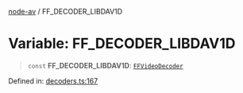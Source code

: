 [node-av](../globals.md) / FF\_DECODER\_LIBDAV1D

# Variable: FF\_DECODER\_LIBDAV1D

> `const` **FF\_DECODER\_LIBDAV1D**: [`FFVideoDecoder`](../type-aliases/FFVideoDecoder.md)

Defined in: [decoders.ts:167](https://github.com/seydx/av/blob/f8631fc881b394300b1479f511d55cf1c370a87f/src/constants/decoders.ts#L167)
